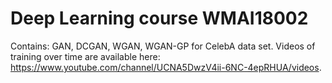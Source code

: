 # Deep Learning course WMAI18002
Contains: GAN, DCGAN, WGAN, WGAN-GP for CelebA data set. Videos of training over time are available here: https://www.youtube.com/channel/UCNA5DwzV4ii-6NC-4epRHUA/videos.
